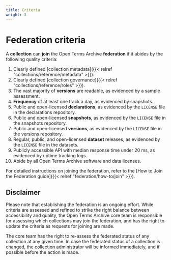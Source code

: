 ```yaml
---
title: Criteria
weight: 3
---
```


# Federation criteria

A **collection** can **join** the Open Terms Archive **federation** if it abides by the following quality criteria:

1. Clearly defined [collection metadata]({{< relref "collections/reference/metadata" >}}).
2. Clearly defined [collection governance]({{< relref "collections/reference/roles" >}}).
3. The vast majority of **versions** are readable, as evidenced by a sample assessment.
4. **Frequency** of at least one track a day, as evidenced by snapshots.
5. Public and open-licensed **declarations**, as evidenced by the `LICENSE` file in the declarations repository.
6. Public and open-licensed **snapshots**, as evidenced by the `LICENSE` file in the snapshots repository.
7. Public and open-licensed **versions**, as evidenced by the `LICENSE` file in the versions repository.
8. Regular, public, and open-licensed **dataset** releases, as evidenced by the `LICENSE` file in the datasets.
9. Publicly accessible API with median response time under 20 ms, as evidenced by uptime tracking logs.
10. Abide by all Open Terms Archive software and data licenses.

For detailed instructions on joining the federation, refer to the [How to Join the Federation guide]({{< relref "federation/how-to/join" >}}).

## Disclaimer

Please note that establishing the federation is an ongoing effort. While criteria are assessed and refined to strike the right balance between accessibility and quality, the Open Terms Archive core team is responsible for assessing which collections may join the federation, and has the right to update the criteria as requests for joining are made.

The core team has the right to re-assess the federated status of any collection at any given time. In case the federated status of a collection is changed, the collection administrator will be informed immediately, and if possible before the action is made.
